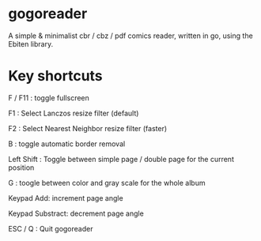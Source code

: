 # gogoreader

A simple & minimalist cbr / cbz / pdf comics reader, written in go, using the Ebiten library.

# Key shortcuts

F / F11 : toggle fullscreen

F1 : Select Lanczos resize filter (default)

F2 : Select Nearest Neighbor resize filter (faster)

B : toggle automatic border removal

Left Shift : Toggle between simple page / double page for the current position

G : toogle between color and gray scale for the whole album

Keypad Add: increment page angle

Keypad Substract: decrement page angle

ESC / Q : Quit gogoreader
